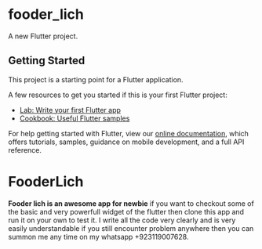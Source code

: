 # fooder_lich

A new Flutter project.

## Getting Started

This project is a starting point for a Flutter application.

A few resources to get you started if this is your first Flutter project:

- [Lab: Write your first Flutter app](https://flutter.dev/docs/get-started/codelab)
- [Cookbook: Useful Flutter samples](https://flutter.dev/docs/cookbook)

For help getting started with Flutter, view our
[online documentation](https://flutter.dev/docs), which offers tutorials,
samples, guidance on mobile development, and a full API reference.
# FooderLich

**Fooder lich is an awesome app for newbie**
if you want to checkout some of the basic and very powerfull widget of the flutter then clone this app and run it on your own to test it. I write all the code very clearly and is very easily understandable if you still encounter problem anywhere then you can summon me any time on my whatsapp +923119007628.
